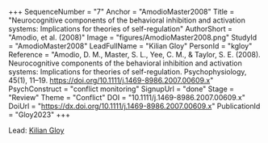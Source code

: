 +++
SequenceNumber = "7"
Anchor = "AmodioMaster2008"
Title = "Neurocognitive components of the behavioral inhibition and activation systems: Implications for theories of self-regulation"
AuthorShort = "Amodio, et al. (2008)"
Image = "figures/AmodioMaster2008.png"
StudyId = "AmodioMaster2008"
LeadFullName = "Kilian Gloy"
PersonId = "kgloy"
Reference = "Amodio, D. M., Master, S. L., Yee, C. M., & Taylor, S. E. (2008). Neurocognitive components of the behavioral inhibition and activation systems: Implications for theories of self-regulation. Psychophysiology, 45(1), 11–19. https://doi.org/10.1111/j.1469-8986.2007.00609.x"
PsychConstruct = "conflict monitoring"
SignupUrl = "done"
Stage = "Review"
Theme = "Conflict"
DOI = "10.1111/j.1469-8986.2007.00609.x"
DoiUrl = "https://dx.doi.org/10.1111/j.1469-8986.2007.00609.x"
PublicationId = "Gloy2023"
+++

Lead: [Kilian Gloy](/people/#kgloy)